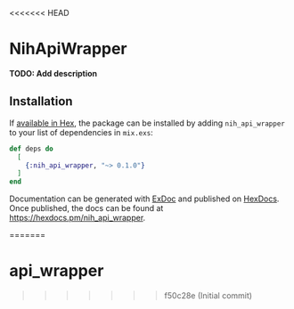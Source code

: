 <<<<<<< HEAD
# NihApiWrapper

**TODO: Add description**

## Installation

If [available in Hex](https://hex.pm/docs/publish), the package can be installed
by adding `nih_api_wrapper` to your list of dependencies in `mix.exs`:

```elixir
def deps do
  [
    {:nih_api_wrapper, "~> 0.1.0"}
  ]
end
```

Documentation can be generated with [ExDoc](https://github.com/elixir-lang/ex_doc)
and published on [HexDocs](https://hexdocs.pm). Once published, the docs can
be found at <https://hexdocs.pm/nih_api_wrapper>.

=======
# api_wrapper
>>>>>>> f50c28e (Initial commit)
